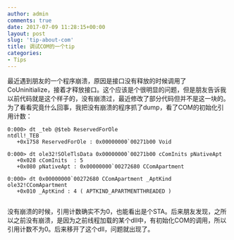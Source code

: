```yaml
---
author: admin
comments: true
date: 2017-07-09 11:28:15+00:00
layout: post
slug: 'tip-about-com'
title: 调试COM的一个tip
categories:
- Tips
---
```


最近遇到朋友的一个程序崩溃，原因是接口没有释放的时候调用了CoUninitialize，接着才释放接口。这个应该是个很明显的问题，但是朋友告诉我以前代码就是这个样子的，没有崩溃过，最近修改了部分代码但并不是这一块的。为了看看究竟什么回事，我把没有崩溃的程序抓了dump，看了COM的初始化引用计数：

```
0:000> dt _teb @$teb ReservedForOle
ntdll!_TEB
   +0x1758 ReservedForOle : 0x00000000`00271b00 Void

0:000> dt ole32!SOleTlsData 0x00000000`00271b00 cComInits pNativeApt
   +0x028 cComInits  : 5
   +0x080 pNativeApt : 0x00000000`00272680 CComApartment
   
0:000> dt 0x00000000`00272680 CComApartment _AptKind
ole32!CComApartment
   +0x010 _AptKind : 4 ( APTKIND_APARTMENTTHREADED )
   
```

没有崩溃的时候，引用计数确实不为0，也能看出是个STA。后来朋友发现，之所以之前没有崩溃，是因为之前线程加载的某个dll中，有初始化COM的调用，所以引用计数不为0。后来移开了这个dll，问题就出现了。